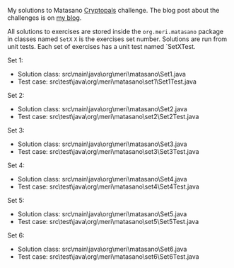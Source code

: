 My solutions to Matasano [Cryptopals](http://cryptopals.com/) challenge. The blog post about the challenges is on [my blog](http://meri-stuff.blogspot.sk/2013/07/matasano-crypto-challenge.html).

All solutions to exercises are stored inside the `org.meri.matasano` package in classes named `SetX`  `X` is the exercises set number. Solutions are run from unit tests. Each set of exercises has a unit test named `SetXTest.

Set 1:
* Solution class: src\main\java\org\meri\matasano\Set1.java
* Test case: src\test\java\org\meri\matasano\set1\Set1Test.java

Set 2:
* Solution class: src\main\java\org\meri\matasano\Set2.java
* Test case: src\test\java\org\meri\matasano\set2\Set2Test.java

Set 3:
* Solution class: src\main\java\org\meri\matasano\Set3.java
* Test case: src\test\java\org\meri\matasano\set3\Set3Test.java

Set 4:
* Solution class: src\main\java\org\meri\matasano\Set4.java
* Test case: src\test\java\org\meri\matasano\set4\Set4Test.java

Set 5:
* Solution class: src\main\java\org\meri\matasano\Set5.java
* Test case: src\test\java\org\meri\matasano\set5\Set5Test.java

Set 6:
* Solution class: src\main\java\org\meri\matasano\Set6.java
* Test case: src\test\java\org\meri\matasano\set6\Set6Test.java
